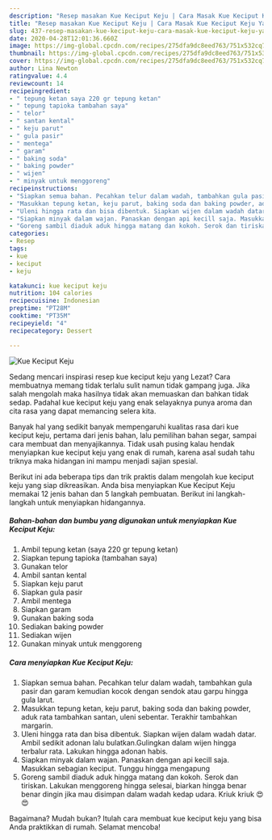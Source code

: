 ```yaml
---
description: "Resep masakan Kue Keciput Keju | Cara Masak Kue Keciput Keju Yang Lezat"
title: "Resep masakan Kue Keciput Keju | Cara Masak Kue Keciput Keju Yang Lezat"
slug: 437-resep-masakan-kue-keciput-keju-cara-masak-kue-keciput-keju-yang-lezat
date: 2020-04-28T12:01:36.660Z
image: https://img-global.cpcdn.com/recipes/275dfa9dc8eed763/751x532cq70/kue-keciput-keju-foto-resep-utama.jpg
thumbnail: https://img-global.cpcdn.com/recipes/275dfa9dc8eed763/751x532cq70/kue-keciput-keju-foto-resep-utama.jpg
cover: https://img-global.cpcdn.com/recipes/275dfa9dc8eed763/751x532cq70/kue-keciput-keju-foto-resep-utama.jpg
author: Lina Newton
ratingvalue: 4.4
reviewcount: 14
recipeingredient:
- " tepung ketan saya 220 gr tepung ketan"
- " tepung tapioka tambahan saya"
- " telor"
- " santan kental"
- " keju parut"
- " gula pasir"
- " mentega"
- " garam"
- " baking soda"
- " baking powder"
- " wijen"
- " minyak untuk menggoreng"
recipeinstructions:
- "Siapkan semua bahan. Pecahkan telur dalam wadah, tambahkan gula pasir dan garam kemudian kocok dengan sendok atau garpu hingga gula larut."
- "Masukkan tepung ketan, keju parut, baking soda dan baking powder, aduk rata tambahkan santan, uleni sebentar. Terakhir tambahkan margarin."
- "Uleni hingga rata dan bisa dibentuk. Siapkan wijen dalam wadah datar. Ambil sedikit adonan lalu bulatkan.Gulingkan dalam wijen hingga terbalur rata. Lakukan hingga adonan habis."
- "Siapkan minyak dalam wajan. Panaskan dengan api kecill saja. Masukkan sebagian keciput. Tunggu hingga mengapung"
- "Goreng sambil diaduk aduk hingga matang dan kokoh. Serok dan tiriskan. Lakukan menggoreng hingga selesai, biarkan hingga benar benar dingin jika mau disimpan dalam wadah kedap udara. Kriuk kriuk 😍😍"
categories:
- Resep
tags:
- kue
- keciput
- keju

katakunci: kue keciput keju 
nutrition: 104 calories
recipecuisine: Indonesian
preptime: "PT28M"
cooktime: "PT35M"
recipeyield: "4"
recipecategory: Dessert

---
```



![Kue Keciput Keju](https://img-global.cpcdn.com/recipes/275dfa9dc8eed763/751x532cq70/kue-keciput-keju-foto-resep-utama.jpg)

Sedang mencari inspirasi resep kue keciput keju yang Lezat? Cara membuatnya memang tidak terlalu sulit namun tidak gampang juga. Jika salah mengolah maka hasilnya tidak akan memuaskan dan bahkan tidak sedap. Padahal kue keciput keju yang enak selayaknya punya aroma dan cita rasa yang dapat memancing selera kita.

Banyak hal yang sedikit banyak mempengaruhi kualitas rasa dari kue keciput keju, pertama dari jenis bahan, lalu pemilihan bahan segar, sampai cara membuat dan menyajikannya. Tidak usah pusing kalau hendak menyiapkan kue keciput keju yang enak di rumah, karena asal sudah tahu triknya maka hidangan ini mampu menjadi sajian spesial.




Berikut ini ada beberapa tips dan trik praktis dalam mengolah kue keciput keju yang siap dikreasikan. Anda bisa menyiapkan Kue Keciput Keju memakai 12 jenis bahan dan 5 langkah pembuatan. Berikut ini langkah-langkah untuk menyiapkan hidangannya.

<!--inarticleads1-->

##### Bahan-bahan dan bumbu yang digunakan untuk menyiapkan Kue Keciput Keju:

1. Ambil  tepung ketan (saya 220 gr tepung ketan)
1. Siapkan  tepung tapioka (tambahan saya)
1. Gunakan  telor
1. Ambil  santan kental
1. Siapkan  keju parut
1. Siapkan  gula pasir
1. Ambil  mentega
1. Siapkan  garam
1. Gunakan  baking soda
1. Sediakan  baking powder
1. Sediakan  wijen
1. Gunakan  minyak untuk menggoreng




<!--inarticleads2-->

##### Cara menyiapkan Kue Keciput Keju:

1. Siapkan semua bahan. Pecahkan telur dalam wadah, tambahkan gula pasir dan garam kemudian kocok dengan sendok atau garpu hingga gula larut.
1. Masukkan tepung ketan, keju parut, baking soda dan baking powder, aduk rata tambahkan santan, uleni sebentar. Terakhir tambahkan margarin.
1. Uleni hingga rata dan bisa dibentuk. Siapkan wijen dalam wadah datar. Ambil sedikit adonan lalu bulatkan.Gulingkan dalam wijen hingga terbalur rata. Lakukan hingga adonan habis.
1. Siapkan minyak dalam wajan. Panaskan dengan api kecill saja. Masukkan sebagian keciput. Tunggu hingga mengapung
1. Goreng sambil diaduk aduk hingga matang dan kokoh. Serok dan tiriskan. Lakukan menggoreng hingga selesai, biarkan hingga benar benar dingin jika mau disimpan dalam wadah kedap udara. Kriuk kriuk 😍😍




Bagaimana? Mudah bukan? Itulah cara membuat kue keciput keju yang bisa Anda praktikkan di rumah. Selamat mencoba!
